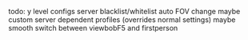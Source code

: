 todo:
y level configs
server blacklist/whitelist
auto FOV change
maybe custom server dependent profiles (overrides normal settings)
maybe smooth switch between viewbobF5 and firstperson
